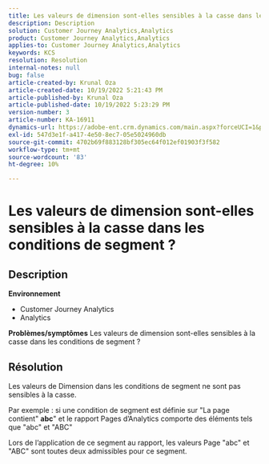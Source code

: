 ```yaml
---
title: Les valeurs de dimension sont-elles sensibles à la casse dans les conditions de segment ?
description: Description
solution: Customer Journey Analytics,Analytics
product: Customer Journey Analytics,Analytics
applies-to: Customer Journey Analytics,Analytics
keywords: KCS
resolution: Resolution
internal-notes: null
bug: false
article-created-by: Krunal Oza
article-created-date: 10/19/2022 5:21:43 PM
article-published-by: Krunal Oza
article-published-date: 10/19/2022 5:23:29 PM
version-number: 3
article-number: KA-16911
dynamics-url: https://adobe-ent.crm.dynamics.com/main.aspx?forceUCI=1&pagetype=entityrecord&etn=knowledgearticle&id=e95a3a7a-d24f-ed11-bba2-00224808679b
exl-id: 547d3e1f-a417-4e50-8ec7-05e5024960db
source-git-commit: 4702b69f883128bf305ec64f012ef01903f3f582
workflow-type: tm+mt
source-wordcount: '83'
ht-degree: 10%

---
```


# Les valeurs de dimension sont-elles sensibles à la casse dans les conditions de segment ?

## Description

<b>Environnement</b>
- Customer Journey Analytics
- Analytics



<b>Problèmes/symptômes</b>
Les valeurs de dimension sont-elles sensibles à la casse dans les conditions de segment ?


## Résolution


Les valeurs de Dimension dans les conditions de segment ne sont pas sensibles à la casse.

Par exemple : si une condition de segment est définie sur &quot;La page contient&quot; <b>abc</b>&quot; et le rapport Pages d’Analytics comporte des éléments tels que &quot;abc&quot; et &quot;ABC&quot;

Lors de l’application de ce segment au rapport, les valeurs Page &quot;abc&quot; et &quot;ABC&quot; sont toutes deux admissibles pour ce segment.
